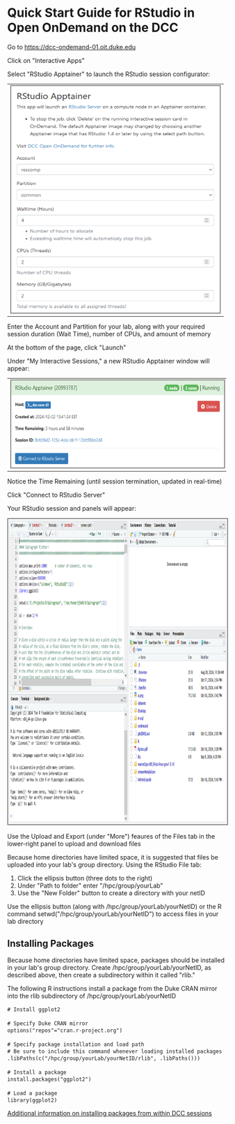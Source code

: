 # Quick Start Guide for RStudio in Open OnDemand on the DCC

Go to https://dcc-ondemand-01.oit.duke.edu

Click on "Interactive Apps"

Select "RStudio Apptainer" to launch the RStudio session configurator:

<table>
<td>
<img src="www/OnDemand-RStudioApptainerConfigure.png" alt="Open OnDemand RStudio Apptainer Configuration" width=480 height=520 style="border: 2px solid gray;">
</td>
</table>

Enter the Account and Partition for your lab, along with your required session duration (Wait Time), number of CPUs, and amount of memory
 
At the bottom of the page, click "Launch"

Under "My Interactive Sessions," a new RStudio Apptainer window will appear:

<table>
<td>
<img src="www/OnDemand-RStudioApptainerLaunch.png" alt="Open OnDemand RStudio Apptainer Launch" width=600 height=200 style="border: 2px solid gray;">
</td>
</table>

Notice the Time Remaining (until session termination, updated in real-time) 

Click "Connect to RStudio Server"

Your RStudio session and panels will appear:

<img src="www/OnDemand-RStudioWindows.png" alt="Open OnDemand RStudio Window Panes" width=1000 height=700 style="border: 2px solid gray;"> 

Use the Upload and Export (under "More") feaures of the Files tab in the lower-right panel to upload and download files

Because home directories have limited space, it is suggested that files be uploaded into your lab's group directory.  Using the RStudio File tab:

1. Click the ellipsis button (three dots to the right)
2. Under "Path to folder" enter "/hpc/group/yourLab"
3. Use the "New Folder" button to create a directory with your netID

Use the ellipsis button (along with /hpc/group/yourLab/yourNetID) or the R command setwd("/hpc/group/yourLab/yourNetID") to access files in your lab directory

## Installing Packages

Because home directories have limited space, packages should be installed in your lab's group directory.  Create /hpc/group/yourLab/yourNetID, as described above, then create a subdirectory within it called "rlib."

The following R instructions install a package from the Duke CRAN mirror into the rlib subdirectory of /hpc/group/yourLab/yourNetID

[<div style="background-color: gray;">]: #
```
# Install ggplot2

# Specify Duke CRAN mirror
options("repos"="cran.r-project.org")

# Specify package installation and load path 
# Be sure to include this command whenever loading installed packages
.libPaths(c("/hpc/group/yourLab/yourNetID/rlib", .libPaths()))

# Install a package
install.packages("ggplot2")

# Load a package
library(ggplot2)

```
[</div>]: #

<a href="DCCRPackageInstallation-1.2.pdf">Additional information on installing packages from within DCC sessions</a>
